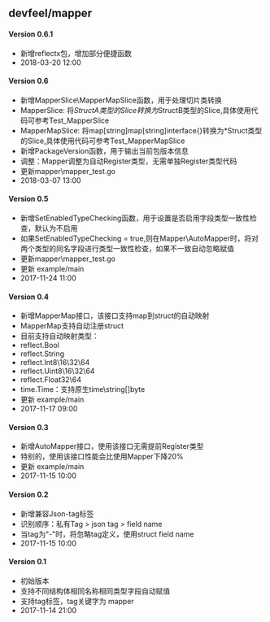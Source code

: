 ## devfeel/mapper

#### Version 0.6.1
* 新增reflectx包，增加部分便捷函数
* 2018-03-20 12:00

#### Version 0.6
* 新增MapperSlice\MapperMapSlice函数，用于处理切片类转换
* MapperSlice: 将*StructA类型的Slice转换为*StructB类型的Slice,具体使用代码可参考Test_MapperSlice
* MapperMapSlice: 将map[string]map[string]interface{}转换为*Struct类型的Slice,具体使用代码可参考Test_MapperMapSlice
* 新增PackageVersion函数，用于输出当前包版本信息
* 调整：Mapper调整为自动Register类型，无需单独Register类型代码
* 更新mapper\mapper_test.go
* 2018-03-07 13:00

#### Version 0.5
* 新增SetEnabledTypeChecking函数，用于设置是否启用字段类型一致性检查，默认为不启用
* 如果SetEnabledTypeChecking = true,则在Mapper\AutoMapper时，将对两个类型的同名字段进行类型一致性检查，如果不一致自动忽略赋值
* 更新mapper\mapper_test.go
* 更新 example/main
* 2017-11-24 11:00

#### Version 0.4
* 新增MapperMap接口，该接口支持map到struct的自动映射
* MapperMap支持自动注册struct
* 目前支持自动映射类型：
* reflect.Bool
* reflect.String
* reflect.Int8\16\32\64
* reflect.Uint8\16\32\64
* reflect.Float32\64
* time.Time：支持原生time\string\[]byte
* 更新 example/main
* 2017-11-17 09:00

#### Version 0.3
* 新增AutoMapper接口，使用该接口无需提前Register类型
* 特别的，使用该接口性能会比使用Mapper下降20%
* 更新 example/main
* 2017-11-15 10:00

#### Version 0.2
* 新增兼容Json-tag标签
* 识别顺序：私有Tag > json tag > field name
* 当tag为"-"时，将忽略tag定义，使用struct field name
* 2017-11-15 10:00

#### Version 0.1
* 初始版本
* 支持不同结构体相同名称相同类型字段自动赋值
* 支持tag标签，tag关键字为 mapper
* 2017-11-14 21:00